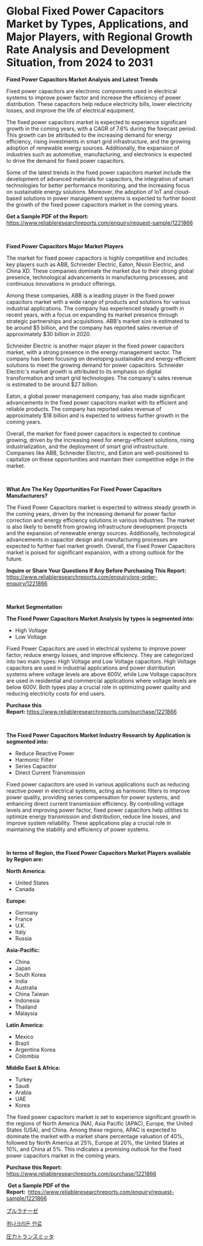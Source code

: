<p><h1>Global Fixed Power Capacitors Market by Types, Applications, and Major Players, with Regional Growth Rate Analysis and Development Situation, from 2024 to 2031</h1></p><p><strong>Fixed Power Capacitors Market Analysis and Latest Trends</strong></p>
<p><p>Fixed power capacitors are electronic components used in electrical systems to improve power factor and increase the efficiency of power distribution. These capacitors help reduce electricity bills, lower electricity losses, and improve the life of electrical equipment.</p><p>The fixed power capacitors market is expected to experience significant growth in the coming years, with a CAGR of 7.6% during the forecast period. This growth can be attributed to the increasing demand for energy efficiency, rising investments in smart grid infrastructure, and the growing adoption of renewable energy sources. Additionally, the expansion of industries such as automotive, manufacturing, and electronics is expected to drive the demand for fixed power capacitors.</p><p>Some of the latest trends in the fixed power capacitors market include the development of advanced materials for capacitors, the integration of smart technologies for better performance monitoring, and the increasing focus on sustainable energy solutions. Moreover, the adoption of IoT and cloud-based solutions in power management systems is expected to further boost the growth of the fixed power capacitors market in the coming years.</p></p>
<p><strong>Get a Sample PDF of the Report:&nbsp;</strong> <a href="https://www.reliableresearchreports.com/enquiry/request-sample/1221866">https://www.reliableresearchreports.com/enquiry/request-sample/1221866</a></p>
<p>&nbsp;</p>
<p><strong>Fixed Power Capacitors Major Market Players</strong></p>
<p><p>The market for fixed power capacitors is highly competitive and includes key players such as ABB, Schneider Electric, Eaton, Nissin Electric, and China XD. These companies dominate the market due to their strong global presence, technological advancements in manufacturing processes, and continuous innovations in product offerings.</p><p>Among these companies, ABB is a leading player in the fixed power capacitors market with a wide range of products and solutions for various industrial applications. The company has experienced steady growth in recent years, with a focus on expanding its market presence through strategic partnerships and acquisitions. ABB's market size is estimated to be around $5 billion, and the company has reported sales revenue of approximately $30 billion in 2020.</p><p>Schneider Electric is another major player in the fixed power capacitors market, with a strong presence in the energy management sector. The company has been focusing on developing sustainable and energy-efficient solutions to meet the growing demand for power capacitors. Schneider Electric's market growth is attributed to its emphasis on digital transformation and smart grid technologies. The company's sales revenue is estimated to be around $27 billion.</p><p>Eaton, a global power management company, has also made significant advancements in the fixed power capacitors market with its efficient and reliable products. The company has reported sales revenue of approximately $18 billion and is expected to witness further growth in the coming years.</p><p>Overall, the market for fixed power capacitors is expected to continue growing, driven by the increasing need for energy-efficient solutions, rising industrialization, and the deployment of smart grid infrastructure. Companies like ABB, Schneider Electric, and Eaton are well-positioned to capitalize on these opportunities and maintain their competitive edge in the market.</p></p>
<p>&nbsp;</p>
<p><strong>What Are The Key Opportunities For Fixed Power Capacitors Manufacturers?</strong></p>
<p><p>The Fixed Power Capacitors market is expected to witness steady growth in the coming years, driven by the increasing demand for power factor correction and energy efficiency solutions in various industries. The market is also likely to benefit from growing infrastructure development projects and the expansion of renewable energy sources. Additionally, technological advancements in capacitor design and manufacturing processes are expected to further fuel market growth. Overall, the Fixed Power Capacitors market is poised for significant expansion, with a strong outlook for the future.</p></p>
<p><strong>Inquire or Share Your Questions If Any Before Purchasing This Report:</strong> <a href="https://www.reliableresearchreports.com/enquiry/pre-order-enquiry/1221866">https://www.reliableresearchreports.com/enquiry/pre-order-enquiry/1221866</a></p>
<p>&nbsp;</p>
<p><strong>Market Segmentation</strong></p>
<p><strong>The Fixed Power Capacitors Market Analysis by types is segmented into:</strong></p>
<p><ul><li>High Voltage</li><li>Low Voltage</li></ul></p>
<p><p>Fixed Power Capacitors are used in electrical systems to improve power factor, reduce energy losses, and improve efficiency. They are categorized into two main types: High Voltage and Low Voltage capacitors. High Voltage capacitors are used in industrial applications and power distribution systems where voltage levels are above 600V, while Low Voltage capacitors are used in residential and commercial applications where voltage levels are below 600V. Both types play a crucial role in optimizing power quality and reducing electricity costs for end users.</p></p>
<p><strong>Purchase this Report:&nbsp;</strong><a href="https://www.reliableresearchreports.com/purchase/1221866">https://www.reliableresearchreports.com/purchase/1221866</a></p>
<p>&nbsp;</p>
<p><strong>The Fixed Power Capacitors Market Industry Research by Application is segmented into:</strong></p>
<p><ul><li>Reduce Reactive Power</li><li>Harmonic Filter</li><li>Series Capacitor</li><li>Direct Current Transmission</li></ul></p>
<p><p>Fixed power capacitors are used in various applications such as reducing reactive power in electrical systems, acting as harmonic filters to improve power quality, providing series compensation for power systems, and enhancing direct current transmission efficiency. By controlling voltage levels and improving power factor, fixed power capacitors help utilities to optimize energy transmission and distribution, reduce line losses, and improve system reliability. These applications play a crucial role in maintaining the stability and efficiency of power systems.</p></p>
<p>&nbsp;</p>
<p><strong>In terms of Region, the Fixed Power Capacitors Market Players available by Region are:</strong></p>
<p>
    <p> <strong> North America: </strong>
        <ul>
            <li>United States</li>
            <li>Canada</li>
        </ul>
        </p> 
    <p> <strong> Europe: </strong>
        <ul>
            <li>Germany</li>
            <li>France</li>
            <li>U.K.</li>
            <li>Italy</li>
            <li>Russia</li>
        </ul>
        </p> 
    <p> <strong> Asia-Pacific: </strong>
        <ul>
            <li>China</li>
            <li>Japan</li>
            <li>South Korea</li>
            <li>India</li>
            <li>Australia</li>
            <li>China Taiwan</li>
            <li>Indonesia</li>
            <li>Thailand</li>
            <li>Malaysia</li>
        </ul>
        </p> 
    <p> <strong> Latin America: </strong>
        <ul>
            <li>Mexico</li>
            <li>Brazil</li>
            <li>Argentina Korea</li>
            <li>Colombia</li>
        </ul>
        </p> 
    <p> <strong> Middle East & Africa: </strong>
        <ul>
            <li>Turkey</li>
            <li>Saudi</li>
            <li>Arabia</li>
            <li>UAE</li>
            <li>Korea</li>
        </ul>
    </p>
    </p>
<p><p>The fixed power capacitors market is set to experience significant growth in the regions of North America (NA), Asia Pacific (APAC), Europe, the United States (USA), and China. Among these regions, APAC is expected to dominate the market with a market share percentage valuation of 40%, followed by North America at 25%, Europe at 20%, the United States at 10%, and China at 5%. This indicates a promising outlook for the fixed power capacitors market in the coming years.</p></p>
<p><strong>Purchase this Report: </strong><a href="https://www.reliableresearchreports.com/purchase/1221866">https://www.reliableresearchreports.com/purchase/1221866</a></p>
<p>&nbsp;<strong>Get a Sample PDF of the Report:&nbsp;&nbsp;</strong><a href="https://www.reliableresearchreports.com/enquiry/request-sample/1221866">https://www.reliableresearchreports.com/enquiry/request-sample/1221866</a></p>
<p><strong></strong></p>
<p><p><a href="https://github.com/JacksonWiza1924/Market-Research-Report-List-1/blob/main/748730016753.md">プルラナーゼ</a></p><p><a href="https://github.com/RichardLueilwitz787/Market-Research-Report-List-1/blob/main/134642915723.md">퀴나크리돈 안료</a></p><p><a href="https://github.com/Calvi3ynJerde867/Market-Research-Report-List-1/blob/main/931889416752.md">圧力トランスミッタ</a></p></p>